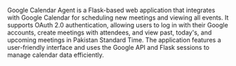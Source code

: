 Google Calendar Agent is a Flask-based web application that integrates with Google Calendar for scheduling new meetings and viewing all events. It supports OAuth 2.0 authentication, allowing users to log in with their Google accounts, create meetings with attendees, and view past, today's, and upcoming meetings in Pakistan Standard Time. The application features a user-friendly interface and uses the Google API and Flask sessions to manage calendar data efficiently.
